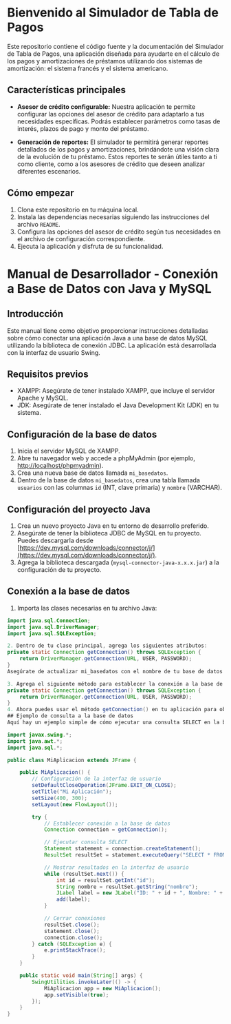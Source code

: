 # Bienvenido al Simulador de Tabla de Pagos

Este repositorio contiene el código fuente y la documentación del Simulador de Tabla de Pagos, una aplicación diseñada para ayudarte en el cálculo de los pagos y amortizaciones de préstamos utilizando dos sistemas de amortización: el sistema francés y el sistema americano.

## Características principales

- **Asesor de crédito configurable:** Nuestra aplicación te permite configurar las opciones del asesor de crédito para adaptarlo a tus necesidades específicas. Podrás establecer parámetros como tasas de interés, plazos de pago y monto del préstamo.

- **Generación de reportes:** El simulador te permitirá generar reportes detallados de los pagos y amortizaciones, brindándote una visión clara de la evolución de tu préstamo. Estos reportes te serán útiles tanto a ti como cliente, como a los asesores de crédito que deseen analizar diferentes escenarios.

## Cómo empezar

1. Clona este repositorio en tu máquina local.
2. Instala las dependencias necesarias siguiendo las instrucciones del archivo `README`.
3. Configura las opciones del asesor de crédito según tus necesidades en el archivo de configuración correspondiente.
4. Ejecuta la aplicación y disfruta de su funcionalidad.


# Manual de Desarrollador - Conexión a Base de Datos con Java y MySQL

## Introducción
Este manual tiene como objetivo proporcionar instrucciones detalladas sobre cómo conectar una aplicación Java a una base de datos MySQL utilizando la biblioteca de conexión JDBC. La aplicación está desarrollada con la interfaz de usuario Swing.

## Requisitos previos
- XAMPP: Asegúrate de tener instalado XAMPP, que incluye el servidor Apache y MySQL.
- JDK: Asegúrate de tener instalado el Java Development Kit (JDK) en tu sistema.

## Configuración de la base de datos
1. Inicia el servidor MySQL de XAMPP.
2. Abre tu navegador web y accede a phpMyAdmin (por ejemplo, [http://localhost/phpmyadmin](http://localhost/phpmyadmin)).
3. Crea una nueva base de datos llamada `mi_basedatos`.
4. Dentro de la base de datos `mi_basedatos`, crea una tabla llamada `usuarios` con las columnas `id` (INT, clave primaria) y `nombre` (VARCHAR).

## Configuración del proyecto Java
1. Crea un nuevo proyecto Java en tu entorno de desarrollo preferido.
2. Asegúrate de tener la biblioteca JDBC de MySQL en tu proyecto. Puedes descargarla desde [https://dev.mysql.com/downloads/connector/j/](https://dev.mysql.com/downloads/connector/j/).
3. Agrega la biblioteca descargada (`mysql-connector-java-x.x.x.jar`) a la configuración de tu proyecto.

## Conexión a la base de datos
1. Importa las clases necesarias en tu archivo Java:
```java
import java.sql.Connection;
import java.sql.DriverManager;
import java.sql.SQLException;

2. Dentro de tu clase principal, agrega los siguientes atributos:
private static Connection getConnection() throws SQLException {
    return DriverManager.getConnection(URL, USER, PASSWORD);
}
Asegúrate de actualizar mi_basedatos con el nombre de tu base de datos y proporciona el usuario y contraseña correctos si los has configurado previamente.

3. Agrega el siguiente método para establecer la conexión a la base de datos:
private static Connection getConnection() throws SQLException {
    return DriverManager.getConnection(URL, USER, PASSWORD);
}
4. Ahora puedes usar el método getConnection() en tu aplicación para obtener una conexión a la base de datos.
## Ejemplo de consulta a la base de datos
Aquí hay un ejemplo simple de cómo ejecutar una consulta SELECT en la base de datos y mostrar los resultados en la interfaz de usuario utilizando Swing:

import javax.swing.*;
import java.awt.*;
import java.sql.*;

public class MiAplicacion extends JFrame {

    public MiAplicacion() {
        // Configuración de la interfaz de usuario
        setDefaultCloseOperation(JFrame.EXIT_ON_CLOSE);
        setTitle("Mi Aplicación");
        setSize(400, 300);
        setLayout(new FlowLayout());

        try {
            // Establecer conexión a la base de datos
            Connection connection = getConnection();

            // Ejecutar consulta SELECT
            Statement statement = connection.createStatement();
            ResultSet resultSet = statement.executeQuery("SELECT * FROM usuarios");

            // Mostrar resultados en la interfaz de usuario
            while (resultSet.next()) {
                int id = resultSet.getInt("id");
                String nombre = resultSet.getString("nombre");
                JLabel label = new JLabel("ID: " + id + ", Nombre: " + nombre);
                add(label);
            }

            // Cerrar conexiones
            resultSet.close();
            statement.close();
            connection.close();
        } catch (SQLException e) {
            e.printStackTrace();
        }
    }

    public static void main(String[] args) {
        SwingUtilities.invokeLater(() -> {
            MiAplicacion app = new MiAplicacion();
            app.setVisible(true);
        });
    }
}
